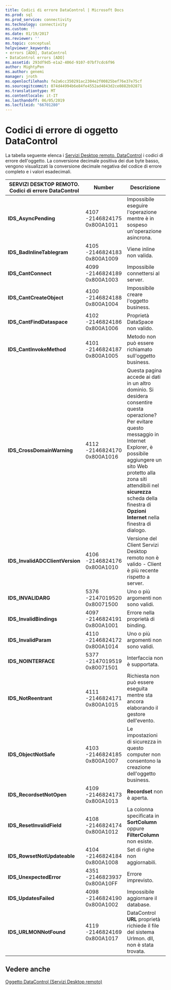 ```yaml
---
title: Codici di errore DataControl | Microsoft Docs
ms.prod: sql
ms.prod_service: connectivity
ms.technology: connectivity
ms.custom: ''
ms.date: 01/19/2017
ms.reviewer: ''
ms.topic: conceptual
helpviewer_keywords:
- errors [ADO], DataControl
- DataControl errors [ADO]
ms.assetid: 293df9d5-e1a2-406d-9107-07bf7cdc6f96
author: MightyPen
ms.author: genemi
manager: jroth
ms.openlocfilehash: fe2a6cc350291ac2304e2f00825bef76e37e75cf
ms.sourcegitcommit: 074d44994b6e84fe4552ad4843d2ce0882b92871
ms.translationtype: MT
ms.contentlocale: it-IT
ms.lasthandoff: 06/05/2019
ms.locfileid: "66701280"
---
```

# <a name="datacontrol-object-error-codes"></a>Codici di errore di oggetto DataControl
La tabella seguente elenca i [Servizi Desktop remoto. DataControl](../../../ado/reference/rds-api/datacontrol-object-rds.md) i codici di errore dell'oggetto. La conversione decimale positiva dei due byte basso, vengono visualizzati la conversione decimale negativa del codice di errore completo e i valori esadecimali.

|SERVIZI DESKTOP REMOTO. Codici di errore DataControl|Number|Descrizione|
|---------------------------------|------------|-----------------|
|**IDS_AsyncPending**|4107 -2146824175 0x800A1011|Impossibile eseguire l'operazione mentre è in sospeso un'operazione asincrona.|
|**IDS_BadInlineTablegram**|4105 -2146824183 0x800A1009|Viene inline non valida.|
|**IDS_CantConnect**|4099 -2146824189 0x800A1003|Impossibile connettersi al server.|
|**IDS_CantCreateObject**|4100 -2146824188 0x800A1004|Impossibile creare l'oggetto business.|
|**IDS_CantFindDataspace**|4102 -2146824186 0x800A1006|Proprietà DataSpace non valido.|
|**IDS_CantInvokeMethod**|4101 -2146824187 0x800A1005|Metodo non può essere richiamato sull'oggetto business.|
|**IDS_CrossDomainWarning**|4112 -2146824170 0x800A1016|Questa pagina accede ai dati in un altro dominio. Si desidera consentire questa operazione? Per evitare questo messaggio in Internet Explorer, è possibile aggiungere un sito Web protetto alla zona siti attendibili nel **sicurezza** scheda della finestra di **Opzioni Internet** nella finestra di dialogo.|
|**IDS_InvalidADCClientVersion**|4106 -2146824176 0x800A1010|Versione del Client Servizi Desktop remoto non è valido - Client è più recente rispetto a server.|
|**IDS_INVALIDARG**|5376 -2147019520 0x80071500|Uno o più argomenti non sono validi.|
|**IDS_InvalidBindings**|4097 -2146824191 0x800A1001|Errore nella proprietà di binding.|
|**IDS_InvalidParam**|4110 -2146824172 0x800A1014|Uno o più argomenti non sono validi.|
|**IDS_NOINTERFACE**|5377 -2147019519 0x80071501|Interfaccia non è supportata.|
|**IDS_NotReentrant**|4111 -2146824171 0x800A1015|Richiesta non può essere eseguita mentre sta ancora elaborando il gestore dell'evento.|
|**IDS_ObjectNotSafe**|4103 -2146824185 0x800A1007|Le impostazioni di sicurezza in questo computer non consentono la creazione dell'oggetto business.|
|**IDS_RecordsetNotOpen**|4109 -2146824173 0x800A1013|**Recordset** non è aperta.|
|**IDS_ResetInvalidField**|4108 -2146824174 0x800A1012|La colonna specificata in **SortColumn** oppure **FilterColumn** non esiste.|
|**IDS_RowsetNotUpdateable**|4104 -2146824184 0x800A1008|Set di righe non aggiornabili.|
|**IDS_UnexpectedError**|4351 -2146823937 0x800A10FF|Errore imprevisto.|
|**IDS_UpdatesFailed**|4098 -2146824190 0x800A1002|Impossibile aggiornare il database.|
|**IDS_URLMONNotFound**|4119 -2146824169 0x800A1017|DataControl **URL** proprietà richiede il file del sistema Urlmon. dll, non è stata trovata.|

## <a name="see-also"></a>Vedere anche
 [Oggetto DataControl (Servizi Desktop remoto)](../../../ado/reference/rds-api/datacontrol-object-rds.md)
